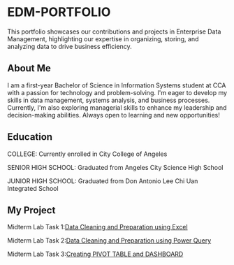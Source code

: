 # EDM-PORTFOLIO
This portfolio showcases our contributions and projects in Enterprise Data Management, highlighting our expertise in organizing, storing, and analyzing data to drive business efficiency.

## About Me
I am a first-year Bachelor of Science in Information Systems student at CCA with a passion for technology and problem-solving. I'm eager to develop my skills in data management, systems analysis, and business processes. Currently, I'm also exploring managerial skills to enhance my leadership and decision-making abilities. Always open to learning and new opportunities!

## Education
COLLEGE: Currently enrolled in City College of Angeles

SENIOR HIGH SCHOOL: Graduated from Angeles City Science High School

JUNIOR HIGH SCHOOL: Graduated from Don Antonio Lee Chi Uan Integrated School

## My Project
Midterm Lab Task 1:[Data Cleaning and Preparation using Excel](https://artjohnamaro.github.io/Midterm-Task-1/) 

Midterm Lab Task 2:[Data Cleaning and Preparation using Power Query](https://artjohnamaro.github.io/Midterm-Task-2/)

Midterm Lab Task 3:[Creating PIVOT TABLE and DASHBOARD](https://artjohnamaro.github.io/Midterm-Task-3/)
